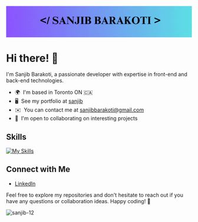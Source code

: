 <p align="center">
	<img align="center" style="margin-top: 15px; max-width: 100%"  src="banner.gif">
</p>

# Hi there! 👋

I'm Sanjib Barakoti, a passionate developer with expertise in front-end and back-end technologies.


* 🌍  I'm based in Toronto ON 🇨🇦
* 🖥️  See my portfolio at [sanjib](https://sanjib-12.github.io/portfolio/)
* ✉️  You can contact me at [sanjibbarakoti@gmail.com](mailto:sanjibbarakoti@gmail.com)
* 🤝  I'm open to collaborating on interesting projects


## Skills

[![My Skills](https://skillicons.dev/icons?i=c,cpp,,js,html,css,react,tailwind,bootstrap,p5js,nodejs,express,py,mongodb,mysql,PostgreSQL,git,github,matlab&perline=10)](https://skillicons.dev)

<!--
![GitHub stats](https://github-readme-stats.vercel.app/api?username=sanjib-12&show_icons=true&theme=radical)
![Top Langs](https://github-readme-stats.vercel.app/api/top-langs/?username=sanjib-12&layout=compact)

## Projects

Here are some of the projects I've worked on:

1. [Project 1](link-to-project-1): Brief description.
2. [Project 2](link-to-project-2): Brief description.
3. [Project 3](link-to-project-3): Brief description.
-->
<!--
## GitHub Stats

![sanjib-12 GitHub Stats](https://github-readme-stats.vercel.app/api?username=sanjib-12&show_icons=true&theme=radical)

## WakeTime
[![sanjib-12 WakaTime stats](https://github-readme-stats.vercel.app/api/wakatime?username=sanjib-12)](https://github.com/sanjib-12/github-readme-stats)
-->
## Connect with Me

- [LinkedIn](https://linkedin.com/in/sanjib-barakoti)


Feel free to explore my repositories and don't hesitate to reach out if you have any questions or collaboration ideas. Happy coding! 🚀

<p align="left"> <img src="https://komarev.com/ghpvc/?username=sanjib-12&label=Profile%20views&color=0e75b6&style=flat" alt="sanjib-12" /> </p>

<!--
### Hi there 👋

**sanjib-12/sanjib-12** is a ✨ _special_ ✨ repository because its `README.md` (this file) appears on your GitHub profile.

Here are some ideas to get you started:

- 🔭 I’m currently working on ...
- 🌱 I’m currently learning ...
- 👯 I’m looking to collaborate on ...
- 🤔 I’m looking for help with ...
- 💬 Ask me about ...
- 📫 How to reach me: ...
- 😄 Pronouns: ...
- ⚡ Fun fact: ...

- [Twitter](your-twitter-profile)
-->
